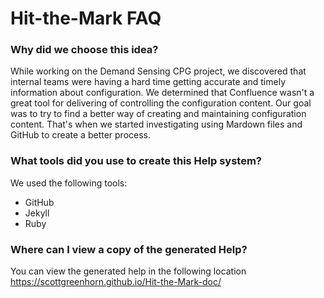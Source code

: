 # Hit-the-Mark FAQ

### Why did we choose this idea?
While working on the Demand Sensing CPG project, we discovered that internal teams were having a hard time getting accurate and timely information about configuration. We determined that Confluence wasn't a great tool for delivering of controlling the configuration content. Our goal was to try to find a better way of creating and maintaining configuration content. That's when we started investigating using Mardown files and GitHub to create a better process.

### What tools did you use to create this Help system?
We used the following tools:
+ GitHub
+ Jekyll
+ Ruby

### Where can I view a copy of the generated Help? 
You can view the generated help in the following location https://scottgreenhorn.github.io/Hit-the-Mark-doc/

